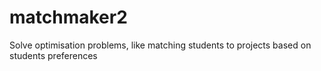 # matchmaker2
 Solve optimisation problems, like matching students to projects based on students preferences
